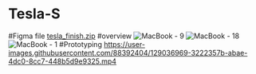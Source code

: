 # Tesla-S
#Figma file
[tesla_finish.zip](https://github.com/kuttyprem/Tesla-S/files/6968720/tesla_finish.zip)
#overview
![MacBook - 9](https://user-images.githubusercontent.com/88392404/129036868-8c36fc22-411e-465b-941f-47818d0bf7cd.png)
![MacBook - 18](https://user-images.githubusercontent.com/88392404/129036878-136cc3ad-24dc-467b-babc-09bd95e24487.png)
![MacBook - 1](https://user-images.githubusercontent.com/88392404/129036885-6346dc8d-5d4e-44ea-b012-876c4c4a4818.png)
#Prototyping
https://user-images.githubusercontent.com/88392404/129036969-3222357b-abae-4dc0-8cc7-448b5d9e9325.mp4
